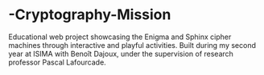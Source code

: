 # -Cryptography-Mission
Educational web project showcasing the Enigma and Sphinx cipher machines through interactive and playful activities. Built during my second year at ISIMA with Benoît Dajoux, under the supervision of research professor Pascal Lafourcade.
